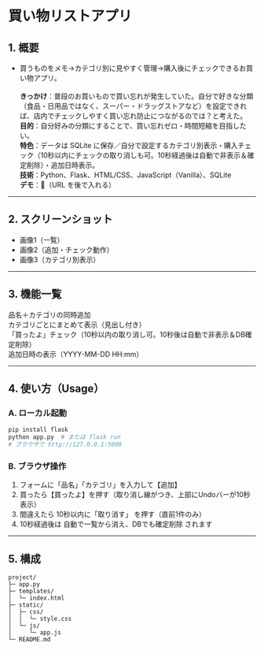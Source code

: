# 買い物リストアプリ

## 1. 概要

* 買うものをメモ→カテゴリ別に見やすく管理→購入後にチェックできるお買い物アプリ。<br><br>
**きっかけ**：普段のお買いもので買い忘れが発生していた。自分で好きな分類（食品・日用品ではなく、スーパー・ドラッグストアなど）を設定できれば、店内でチェックしやすく買い忘れ防止につながるのでは？と考えた。<br>
 **目的**：自分好みの分類にすることで、買い忘れゼロ・時間短縮を目指したい。<br>
 **特色**：データは SQLite に保存／自分で設定するカテゴリ別表示・購入チェック（10秒以内にチェックの取り消しも可。10秒経過後は自動で非表示＆確定削除）・追加日時表示。<br>
 **技術**：Python、Flask、HTML/CSS、JavaScript（Vanilla）、SQLite<br>
 **デモ**：🔗（URL を後で入れる）<br>

---

## 2. スクリーンショット

* 画像1（一覧）
* 画像2（追加・チェック動作）
* 画像3（カテゴリ別表示）

---

## 3. 機能一覧

品名＋カテゴリの同時追加<br>
カテゴリごとにまとめて表示（見出し付き）<br>
「買ったよ」チェック（10秒以内の取り消し可。10秒後は自動で非表示＆DB確定削除）<br>
追加日時の表示（YYYY-MM-DD HH\:mm）<br>

---

## 4. 使い方（Usage）

### A. ローカル起動

```bash
pip install flask
python app.py  # または flask run
# ブラウザで http://127.0.0.1:5000
```

### B. ブラウザ操作

1. フォームに「品名」「カテゴリ」を入力して【追加】<br>
2. 買ったら【買ったよ】を押す（取り消し線がつき、上部にUndoバーが10秒表示）<br>
3. 間違えたら 10秒以内に「取り消す」 を押す（直前1件のみ）<br>
4. 10秒経過後は 自動で一覧から消え、DBでも確定削除 されます<br>

---

## 5. 構成

```
project/
├─ app.py                 
├─ templates/
│  └─ index.html          
├─ static/
│  ├─ css/
│  │  └─ style.css
│  └─ js/
│     └─ app.js
└─ README.md

